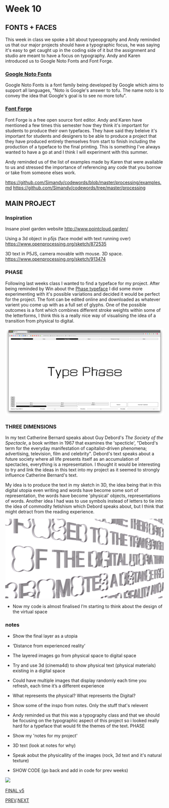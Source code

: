 # Week 10

## FONTS + FACES
This week in class we spoke a bit about typeopgraphy and Andy reminded us that our major projects should have a typographic focus, he was saying it's easy to get caught up in the coding side of it but the assignment and studio are meant to have a focus on typography. Andy and Karen introduced us to Google Noto Fonts and Font Forge.

### [Google Noto Fonts](https://www.google.com/get/noto/)
Google Noto Fonts is a font family being developed by Google which aims to support all languages, "Noto is Google's answer to tofu. The name noto is to convey the idea that Google's goal is to see no more tofu".

### [Font Forge](https://fontforge.org/en-US/)
Font Forge is a free open source font editor. Andy and Karen have mentioned a few times this semester how they think it's important for students to produce their own typefaces. They have said they beleive it's important for students and designers to be able to produce a project that they have produced entirely themselves from start to finish including the production of a typeface to the final printing. This is something I've always wanted to have a go at and I think I will experiment with this summer.

Andy reminded us of the list of examples made by Karen that were available to us and stressed the importance of referencing any code that you borrow or take from someone elses work.

https://github.com/Simandy/codewords/blob/master/processing/examples.md
https://github.com/Simandy/codewords/tree/master/processing

## MAIN PROJECT

### Inspiration

Insane pixel garden website
http://www.pointcloud.garden/

Using a 3d object in p5js (face model with text running over)
https://www.openprocessing.org/sketch/872535

3D text in P5JS, camera movable with mouse. 3D space.
https://www.openprocessing.org/sketch/913474

### PHASE

Following last weeks class I wanted to find a typeface for my project. After being reminded by Win about the [Phase typeface](https://www.eliashanzer.com/phase/) I did some more experimenting with it's possible variations and decided it would be perfect for the project. The font can be edited online and downloaded as whatever varient you come up with as a full set of glyphs. One of the possible outcomes is a font which combines different stroke weights within some of the letterforms, I think this is a really nice way of visualising the idea of a transition from physical to digital.

![](PHASE.gif)


### THREE DIMENSIONS
In my text Catherine Bernard speaks about Guy Debord's *The Society of the Spectacle*, a book written in 1967 that examines the 'specticle', "Debord's term for the everyday manifestation of capitalist-driven phenomena; advertising, television, film and celebrity". Debord's text speaks about a future society where all life presents itself as an accumulation of spectacles, everything is a representation. I thought it would be interesting to try and link the ideas in this text into my project as it seemed to strongly influence Catherine Bernard's text.

My idea is to produce the text in my sketch in 3D, the idea being that in this digital utopia even writing and words have become some sort of representation, the words have become 'physical' objects, representations of words. Another idea I had was to use symbols instead of letters to tie into the idea of commodity fetishism which Debord speaks about, but I think that might detract from the reading experience.

![](3D_text.png)

- Now my code is almost finalised I’m starting to think about the design of the virtual space

### notes

- Show the final layer as a utopia
- ‘Distance from experienced reality’
- The layered images go from physical space to digital space
- Try and use 3d (cinema4d) to show physical text (physical materials) existing in a digital space
- Could have multiple images that display randomly each time you refresh, each time it’s a different experience
- What represents the physical? What represents the Digital?

- Show some of the inspo from notes. Only the stuff that's relevent    
- Andy reminded us that this was a typography class and that we should be focusing on the typographic aspect of this project so i looked really hard for a typeface that would fit the themes of the text. PHASE
- Show my 'notes for my project'   
- 3D text (look at notes for why)
- Speak aobut the physicallity of the images (rock, 3d text and it's natural texture)
- SHOW CODE (go back and add in code for prev weeks)

![](FINAL_V5.gif)

[FINAL v5](https://hamishpayne.github.io/CODE-WORDS/Classroom/Week-10/FINAL_v5)  

[PREV](https://github.com/HamishPayne/CODE-WORDS/edit/master/Classroom/Week-09).[NEXT](https://github.com/HamishPayne/CODE-WORDS/edit/master/Classroom/Week-11)
